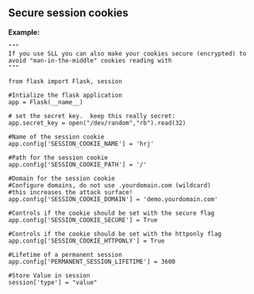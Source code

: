 Secure session cookies
-------

**Example:**


    """
    If you use SLL you can also make your cookies secure (encrypted) to 
    avoid "man-in-the-middle" cookies reading with
	"""

	from flask import Flask, session

	#Intialize the flask application
	app = Flask(__name__)

	# set the secret key.  keep this really secret:
	app.secret_key = open("/dev/random","rb").read(32) 

	#Name of the session cookie
	app.config['SESSION_COOKIE_NAME'] = 'hrj'
	
	#Path for the session cookie
	app.config['SESSION_COOKIE_PATH'] = '/'
	
	#Domain for the session cookie
	#Configure domains, do not use .yourdomain.com (wildcard)
	#this increases the attack surface!
	app.config['SESSION_COOKIE_DOMAIN'] = 'demo.yourdomain.com'
	
	#Controls if the cookie should be set with the secure flag
	app.config['SESSION_COOKIE_SECURE'] = True
	
	#Controls if the cookie should be set with the httponly flag
	app.config['SESSION_COOKIE_HTTPONLY'] = True
	
	#Lifetime of a permanent session
	app.config['PERMANENT_SESSION_LIFETIME'] = 3600

	#Store Value in session
	session['type'] = "value"
